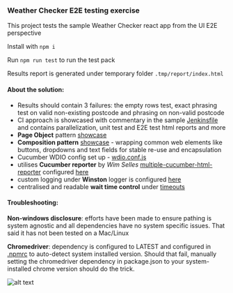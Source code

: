 ### Weather Checker E2E testing exercise

This project tests the sample Weather Checker react app from the UI E2E perspective

Install with `npm i`

Run `npm run test` to run the test pack

Results report is generated under temporary folder `.tmp/report/index.html`

#### About the solution:
 - Results should contain 3 failures: the empty rows test, exact phrasing test on valid non-existing postcode and phrasing on non-valid postcode
 - CI approach is showcased with commentary in the sample [Jenkinsfile](Jenkinsfile) and contains parallelization, unit test and E2E test html reports and more
 - **Page Object** pattern [showcase](src/page-objects/weather-checker.po.ts)
 - **Composition pattern** [showcase](src/web-elements) - wrapping common web elements like buttons, dropdowns and text fields for stable re-use and encapsulation
 - Cucumber WDIO config set up - [wdio.conf.js](config/wdio.conf.js)
 - utilises **Cucumber reporter** by _Wim Selles_ [multiple-cucumber-html-reporter](https://www.npmjs.com/package/multiple-cucumber-html-reporter) configured [here](src/lib/multipleCucumberReporter.js) 
 - custom logging under **Winston** logger is configured [here](src/lib/winston-logger.ts)
 - centralised and readable **wait time control** under [timeouts](src/data/timeouts.ts)

#### Troubleshooting:
 **Non-windows disclosure**: efforts have been made to ensure pathing is system agnostic and all dependencies have no system specific issues. That said it has not been tested on a Mac/Linux

**Chromedriver**: dependency is configured to LATEST and configured in [.npmrc](.npmrc) to auto-detect system installed version. Should that fail, manually setting the chromedriver dependency in package.json to your system-installed chrome version should do the trick.

![alt text](https://cdn-images-1.medium.com/max/249/1*y_euvEopwrhPAT2meoPTkg@2x.png)